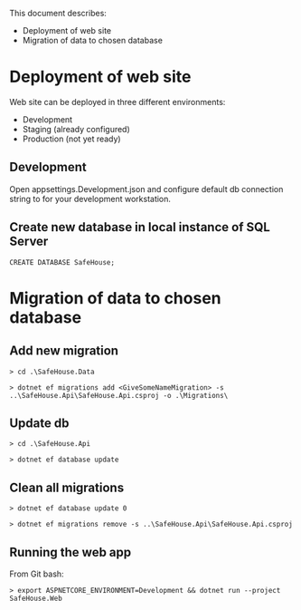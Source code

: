 This document describes:
- Deployment of web site
- Migration of data to chosen database


Deployment of web site
=============

Web site can be deployed in three different environments:
- Development
- Staging (already configured)
- Production (not yet ready)

Development
---------------

Open appsettings.Development.json and configure default db connection string to for your development workstation.

Create new database in local instance of SQL Server
---------------
`CREATE DATABASE SafeHouse;`

Migration of data to chosen database
=============

Add new migration
---------------
`> cd .\SafeHouse.Data`

`> dotnet ef migrations add <GiveSomeNameMigration> -s ..\SafeHouse.Api\SafeHouse.Api.csproj -o .\Migrations\`

Update db
---------------
`> cd .\SafeHouse.Api`

`> dotnet ef database update`

Clean all migrations
---------------
`> dotnet ef database update 0`

`> dotnet ef migrations remove -s ..\SafeHouse.Api\SafeHouse.Api.csproj`

Running the web app
---------------
From Git bash:

`> export ASPNETCORE_ENVIRONMENT=Development && dotnet run --project SafeHouse.Web`